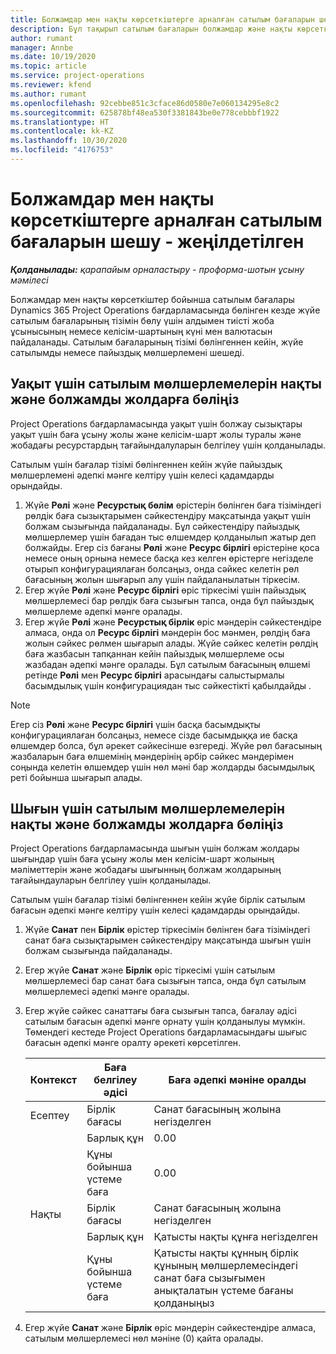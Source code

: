 ```yaml
---
title: Болжамдар мен нақты көрсеткіштерге арналған сатылым бағаларын шешу - жеңілдетілген
description: Бұл тақырып сатылым бағаларын болжамдар және нақты көрсеткіштерге бөлу туралы ақпарат береді.
author: rumant
manager: Annbe
ms.date: 10/19/2020
ms.topic: article
ms.service: project-operations
ms.reviewer: kfend
ms.author: rumant
ms.openlocfilehash: 92cebbe851c3cface86d0580e7e060134295e8c2
ms.sourcegitcommit: 625878bf48ea530f3381843be0e778cebbbf1922
ms.translationtype: HT
ms.contentlocale: kk-KZ
ms.lasthandoff: 10/30/2020
ms.locfileid: "4176753"
---
```

# <a name="resolve-sales-prices-for-estimates-and-actuals---lite"></a>Болжамдар мен нақты көрсеткіштерге арналған сатылым бағаларын шешу - жеңілдетілген

_**Қолданылады:** қарапайым орналастыру - проформа-шотын ұсыну мәмілесі_

Болжамдар мен нақты көрсеткіштер бойынша сатылым бағалары Dynamics 365 Project Operations бағдарламасында бөлінген кезде жүйе сатылым бағаларының тізімін бөлу үшін алдымен тиісті жоба ұсынысының немесе келісім-шартының күні мен валютасын пайдаланады. Сатылым бағаларының тізімі бөлінгеннен кейін, жүйе сатылымды немесе пайыздық мөлшерлемені шешеді.

## <a name="resolve-sales-rates-on-actual-and-estimate-lines-for-time"></a>Уақыт үшін сатылым мөлшерлемелерін нақты және болжамды жолдарға бөліңіз

Project Operations бағдарламасында уақыт үшін болжау сызықтары уақыт үшін баға ұсыну жолы және келісім-шарт жолы туралы және жобадағы ресурстардың тағайындалуларын белгілеу үшін қолданылады.

Сатылым үшін бағалар тізімі бөлінгеннен кейін жүйе пайыздық мөлшерлемені әдепкі мәнге келтіру үшін келесі қадамдарды орындайды.

1. Жүйе **Рөлі** және **Ресурстық бөлім** өрістерін бөлінген баға тізіміндегі рөлдік баға сызықтарымен сәйкестендіру мақсатында уақыт үшін болжам сызығында пайдаланады. Бұл сәйкестендіру пайыздық мөлшерлемер үшін бағадан тыс өлшемдер қолданылып жатыр деп болжайды. Егер сіз бағаны **Рөлі** және **Ресурс бірлігі** өрістеріне қоса немесе оның орнына немесе басқа кез келген өрістерге негізделе отырып конфигурациялаған болсаңыз, онда сәйкес келетін рөл бағасының жолын шығарып алу үшін пайдаланылатын тіркесім.
2. Егер жүйе **Рөлі** және **Ресурс бірлігі** өріс тіркесімі үшін пайыздық мөлшерлемесі бар рөлдік баға сызығын тапса, онда бұл пайыздық мөлшерлеме әдепкі мәнге оралады.
3. Егер жүйе **Рөлі** және **Ресурстық бірлік** өріс мәндерін сәйкестендіре алмаса, онда ол **Ресурс бірлігі** мәндерін бос мәнмен, рөлдің баға жолын сәйкес рөлмен шығарып алады. Жүйе сәйкес келетін рөлдің баға жазбасын тапқаннан кейін пайыздық мөлшерлеме осы жазбадан әдепкі мәнге оралады. Бұл сатылым бағасының өлшемі ретінде **Рөлі** мен **Ресурс бірлігі** арасындағы салыстырмалы басымдылық үшін конфигурациядан тыс сәйкестікті қабылдайды .

> [!NOTE]
> Егер сіз **Рөлі** және **Ресурс бірлігі** үшін басқа басымдықты конфигурациялаған болсаңыз, немесе сізде басымдыққа ие басқа өлшемдер болса, бұл әрекет сәйкесінше өзгереді. Жүйе рөл бағасының жазбаларын баға өлшемінің мәндерінің әрбір сәйкес мәндерімен соңында келетін өлшемдер үшін нөл мәні бар жолдарды басымдылық реті бойынша шығарып алады.

## <a name="resolve-sales-rates-on-actual-and-estimate-lines-for-expense"></a>Шығын үшін сатылым мөлшерлемелерін нақты және болжамды жолдарға бөліңіз

Project Operations бағдарламасында шығын үшін болжам жолдары шығындар үшін баға ұсыну жолы мен келісім-шарт жолының мәліметтерін және жобадағы шығынның болжам жолдарының тағайындауларын белгілеу үшін қолданылады.

Сатылым үшін бағалар тізімі бөлінгеннен кейін жүйе бірлік сатылым бағасын әдепкі мәнге келтіру үшін келесі қадамдарды орындайды.

1. Жүйе **Санат** пен **Бірлік** өрістер тіркесімін бөлінген баға тізіміндегі санат баға сызықтарымен сәйкестендіру мақсатында шығын үшін болжам сызығында пайдаланады.
2. Егер жүйе **Санат** және **Бірлік** өріс тіркесімі үшін сатылым мөлшерлемесі бар санат баға сызығын тапса, онда бұл сатылым мөлшерлемесі әдепкі мәнге оралады.
3. Егер жүйе сәйкес санаттағы баға сызығын тапса, бағалау әдісі сатылым бағасын әдепкі мәнге орнату үшін қолданылуы мүмкін. Төмендегі кестеде Project Operations бағдарламасындағы шығыс бағасын әдепкі мәнге оралту әрекеті көрсетілген.

    | Контекст | Баға белгілеу әдісі | Баға әдепкі мәніне оралды |
    | --- | --- | --- |
    | Есептеу | Бірлік бағасы | Санат бағасының жолына негізделген |
    | &nbsp; | Барлық құн | 0.00 |
    | &nbsp; | Құны бойынша үстеме баға | 0.00 |
    | Нақты | Бірлік бағасы | Санат бағасының жолына негізделген |
    | &nbsp; | Барлық құн | Қатысты нақты құнға негізделген |
    | &nbsp; | Құны бойынша үстеме баға | Қатысты нақты құнның бірлік құнының мөлшерлемесіндегі санат баға сызығымен анықталатын үстеме бағаны  қолданыңыз |

4. Егер жүйе **Санат** және **Бірлік** өріс мәндерін сәйкестендіре алмаса, сатылым мөлшерлемесі нөл мәніне (0) қайта оралады.
